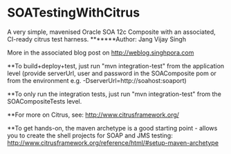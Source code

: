 # SOATestingWithCitrus
A very simple, mavenised Oracle SOA 12c Composite with an associated, CI-ready citrus test harness.
*******Author: Jang Vijay  Singh

More in the associated blog post on http://weblog.singhpora.com

**To build+deploy+test, just run "mvn integration-test" from the application level
(provide serverUrl, user and password in the 
SOAComposite pom or from the environment e.g. -DserverUrl=http://soahost:soaport)

**To only run the integration tests, just run "mvn integration-test" from the SOACompositeTests level. 

**For more on Citrus, see:
http://www.citrusframework.org/

**To get hands-on, the maven archetype is a good starting point - allows you to create the shell
projects for SOAP and JMS testing:
http://www.citrusframework.org/reference/html/#setup-maven-archetype
